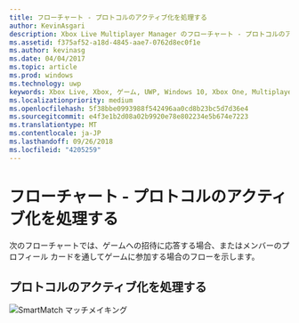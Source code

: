 ```yaml
---
title: フローチャート - プロトコルのアクティブ化を処理する
author: KevinAsgari
description: Xbox Live Multiplayer Manager のフローチャート - プロトコルのアクティブ化を処理します。
ms.assetid: f375af52-a18d-4845-aae7-0762d8ec0f1e
ms.author: kevinasg
ms.date: 04/04/2017
ms.topic: article
ms.prod: windows
ms.technology: uwp
keywords: Xbox Live, Xbox, ゲーム, UWP, Windows 10, Xbox One, Multiplayer Manager, フローチャート
ms.localizationpriority: medium
ms.openlocfilehash: 5f38bbe0993988f542496aa0cd8b23bc5d7d36e4
ms.sourcegitcommit: e4f3e1b2d08a02b9920e78e802234e5b674e7223
ms.translationtype: MT
ms.contentlocale: ja-JP
ms.lasthandoff: 09/26/2018
ms.locfileid: "4205259"
---
```

# <a name="flowchart---handle-protocol-activation"></a>フローチャート - プロトコルのアクティブ化を処理する

次のフローチャートでは、ゲームへの招待に応答する場合、またはメンバーのプロフィール カードを通してゲームに参加する場合のフローを示します。

## <a name="handle-protocol-activation"></a>プロトコルのアクティブ化を処理する

![SmartMatch マッチメイキング](../../../images/multiplayer/mpm-on-activation.png)
